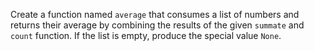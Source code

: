 Create a function named `average` that consumes a list of numbers and returns their average by combining the results of the given `summate` and `count` function. If the list is empty, produce the special value `None`.